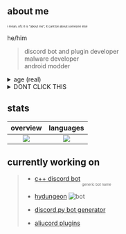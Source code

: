 ## about me
<sub><sub><sub><sub>i mean, ofc it is "about *me*", it cant be about someone else</sub></sub></sub></sub>

he/him
> discord bot and plugin developer\
malware developer\
android modder

<details>
  <summary>age (real)</summary>
  $$\int_1^{e^{10}}\frac{\text dx}x+\frac{e^{i\tau}}{(\csc^2x-\cot^2x)1\uparrow^{(69)}1}\csc x\sqrt{1-\cos^2x}+\lim\limits_{b\to\infty}\int_0^b t^2e^{-t}\,dt+\lim\limits_{a\to\infty} a\ln\Big[1+\frac{2}{a}\Big]$$
</details>

<details>
  <summary>DONT CLICK THIS</summary>
  i use arch btw
</details>

## stats
overview                   |languages
:-------------------------:|:-------------------------:
![](https://github-readme-stats.vercel.app/api?username=thatOneArchUser&show_icons=true&hide_border=true&line_height=20&title_color=1793d1&icon_color=00537d&show_owner=true&theme=dark&count_private=true)   |  ![](https://github-readme-stats.vercel.app/api/top-langs/?username=thatOneArchUser&hide_border=true&title_color=1793d1&langs_count=10&theme=dark)

## currently working on
> + [c++ discord bot](https://github.com/thatOneArchUser/cpp-discord-bot) <sub><sub><sub>generic bot name</sub></sub></sub>
>
> + [hydungeon](https://github.com/thatOneArchUser/hydungeon) ![bot](https://img.shields.io/badge/-painful%20af-f15b92?style=flat)
> 
> + [discord.py bot generator](https://github.com/thatOneArchUser/discord-py-generator)
>
> + [aliucord plugins](https://github.com/thatOneArchUser/AliucordPlugins)
